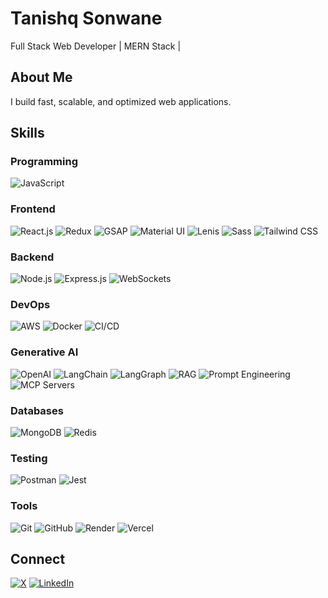 # Tanishq Sonwane

Full Stack Web Developer | MERN Stack | 

## About Me
I build fast, scalable, and optimized web applications.

## Skills

### Programming
![JavaScript](https://img.shields.io/badge/JavaScript-323330?style=for-the-badge&logo=javascript&logoColor=F7DF1E)

### Frontend
![React.js](https://img.shields.io/badge/React-20232A?style=for-the-badge&logo=react&logoColor=61DAFB)
![Redux](https://img.shields.io/badge/Redux-764ABC?style=for-the-badge&logo=redux&logoColor=white)
![GSAP](https://img.shields.io/badge/GSAP-222222?style=for-the-badge&logo=greensock&logoColor=88CE02)
![Material UI](https://img.shields.io/badge/Material_UI-0081CB?style=for-the-badge&logo=material-ui&logoColor=white)
![Lenis](https://img.shields.io/badge/Lenis-111111?style=for-the-badge)
![Sass](https://img.shields.io/badge/Sass-CC6699?style=for-the-badge&logo=sass&logoColor=white)
![Tailwind CSS](https://img.shields.io/badge/Tailwind_CSS-06B6D4?style=for-the-badge&logo=tailwind-css&logoColor=white)

### Backend
![Node.js](https://img.shields.io/badge/Node.js-333333?style=for-the-badge&logo=node.js&logoColor=3C873A)
![Express.js](https://img.shields.io/badge/Express.js-404040?style=for-the-badge&logo=express&logoColor=white)
![WebSockets](https://img.shields.io/badge/WebSockets-000000?style=for-the-badge)


### DevOps
![AWS](https://img.shields.io/badge/AWS-232F3E?style=for-the-badge&logo=amazon-aws&logoColor=FF9900)
![Docker](https://img.shields.io/badge/Docker-1b365d?style=for-the-badge&logo=docker&logoColor=white)
![CI/CD](https://img.shields.io/badge/CI/CD-555555?style=for-the-badge)

### Generative AI
![OpenAI](https://img.shields.io/badge/OpenAI-412991?style=for-the-badge&logo=openai&logoColor=white)
![LangChain](https://img.shields.io/badge/LangChain-1a1a1a?style=for-the-badge)
![LangGraph](https://img.shields.io/badge/LangGraph-111111?style=for-the-badge)
![RAG](https://img.shields.io/badge/RAG-333333?style=for-the-badge)
![Prompt Engineering](https://img.shields.io/badge/Prompt_Engineering-1c1c1c?style=for-the-badge)
![MCP Servers](https://img.shields.io/badge/MCP_Servers-1a1a1a?style=for-the-badge)

### Databases
![MongoDB](https://img.shields.io/badge/MongoDB-384d3e?style=for-the-badge&logo=mongodb&logoColor=white)
![Redis](https://img.shields.io/badge/Redis-DC382D?style=for-the-badge&logo=redis&logoColor=white)

### Testing
![Postman](https://img.shields.io/badge/Postman-FF6C37?style=for-the-badge&logo=postman&logoColor=white)
![Jest](https://img.shields.io/badge/Jest-C21325?style=for-the-badge&logo=jest&logoColor=white)

### Tools
![Git](https://img.shields.io/badge/Git-F05032?style=for-the-badge&logo=git&logoColor=white)
![GitHub](https://img.shields.io/badge/GitHub-181717?style=for-the-badge&logo=github&logoColor=white)
![Render](https://img.shields.io/badge/Render-000000?style=for-the-badge)
![Vercel](https://img.shields.io/badge/Vercel-000000?style=for-the-badge&logo=vercel&logoColor=white)

## Connect

[![X](https://img.shields.io/badge/X-1DA1F2?style=for-the-badge&logo=x&logoColor=white)](https://x.com/tanxocean)
[![LinkedIn](https://img.shields.io/badge/LinkedIn-0077B5?style=for-the-badge&logo=linkedin&logoColor=white)](https://www.linkedin.com/in/tanishq-sonwane-01bb5a382/)

